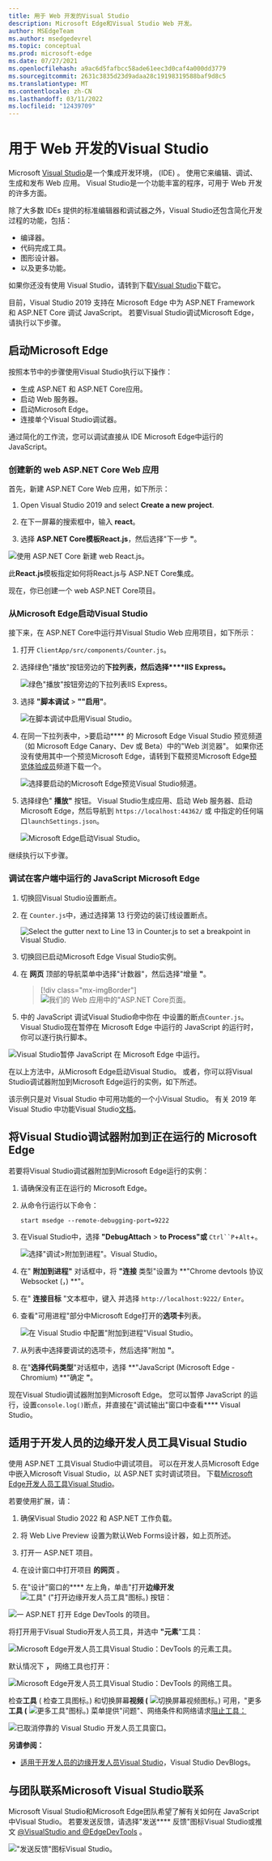```yaml
---
title: 用于 Web 开发的Visual Studio
description: Microsoft Edge和Visual Studio Web 开发。
author: MSEdgeTeam
ms.author: msedgedevrel
ms.topic: conceptual
ms.prod: microsoft-edge
ms.date: 07/27/2021
ms.openlocfilehash: a9ac6d5fafbcc58ade61eec3d0caf4a000dd3779
ms.sourcegitcommit: 2631c3835d23d9adaa28c19198319588baf9d8c5
ms.translationtype: MT
ms.contentlocale: zh-CN
ms.lasthandoff: 03/11/2022
ms.locfileid: "12439709"
---
```

# <a name="visual-studio-for-web-development"></a>用于 Web 开发的Visual Studio

Microsoft [Visual Studio](https://visualstudio.microsoft.com/vs)是一个集成开发环境， (IDE) 。  使用它来编辑、调试、生成和发布 Web 应用。  Visual Studio是一个功能丰富的程序，可用于 Web 开发的许多方面。

除了大多数 IDEs 提供的标准编辑器和调试器之外，Visual Studio还包含简化开发过程的功能，包括：

*   编译器。
*   代码完成工具。
*   图形设计器。
*   以及更多功能。

如果你还没有使用 Visual Studio，请转到下载[Visual Studio](https://visualstudio.microsoft.com/downloads)下载它。

目前，Visual Studio 2019 支持在 Microsoft Edge 中为 ASP.NET Framework 和 ASP.NET Core 调试 JavaScript。 若要Visual Studio调试Microsoft Edge，请执行以下步骤。


<!-- ====================================================================== -->
## <a name="launch-microsoft-edge"></a>启动Microsoft Edge

按照本节中的步骤使用Visual Studio执行以下操作：

*  生成 ASP.NET 和 ASP.NET Core应用。
*  启动 Web 服务器。
*  启动Microsoft Edge。
*  连接单个Visual Studio调试器。

通过简化的工作流，您可以调试直接从 IDE Microsoft Edge中运行的 JavaScript。


### <a name="create-a-new-aspnet-core-web-app"></a>创建新的 web ASP.NET Core Web 应用

首先，新建 ASP.NET Core Web 应用，如下所示：

1. Open Visual Studio 2019 and select **Create a new project**.

1. 在下一屏幕的搜索框中，输入 **react**。

1. 选择 **ASP.NET Core模板React.js**，然后选择"下一步 **"**。

![使用 ASP.NET Core 新建 web React.js。](media/create-new-project.png)

此**React.js**模板指定如何将React.js与 ASP.NET Core集成。

现在，你已创建一个 web ASP.NET Core项目。


### <a name="launch-microsoft-edge-from-visual-studio"></a>从Microsoft Edge启动Visual Studio

接下来，在 ASP.NET Core中运行并Visual Studio Web 应用项目，如下所示：

1. 打开 `ClientApp/src/components/Counter.js`。

1. 选择绿色"播放"按钮旁边的**下拉列表，然后选择****IIS Express。**

   ![绿色"播放"按钮旁边的下拉列表IIS Express。](media/vs-dropdown.png)

1. 选择 **"脚本调试** > **""启用"**。

   ![在脚本调试中启用Visual Studio。](media/enable-script-debugging.png)

1. 在同一下拉列表中，>要启动**** 的 Microsoft Edge Visual Studio 预览频道（如 Microsoft Edge Canary、Dev 或 Beta）中的"Web 浏览器"。  如果你还没有使用其中一个预览Microsoft Edge，请转到下载预览Microsoft Edge[预览体验成员](https://www.microsoftedgeinsider.com/download)频道下载一个。

   ![选择要启动的Microsoft Edge预览Visual Studio频道。](media/set-web-browser.png)

1. 选择绿色" **播放"** 按钮。  Visual Studio生成应用、启动 Web 服务器、启动 Microsoft Edge，然后导航到 `https://localhost:44362/` 或 中指定的任何端口`launchSettings.json`。

   ![Microsoft Edge启动Visual Studio。](media/edge-launch.png)

继续执行以下步骤。


### <a name="debug-javascript-code-thats-running-in-microsoft-edge"></a>调试在客户端中运行的 JavaScript Microsoft Edge

1. 切换回Visual Studio设置断点。

1. 在 `Counter.js`中，通过选择第 13 行旁边的装订线设置断点。

   ![Select the gutter next to Line 13 in Counter.js to set a breakpoint in Visual Studio.](media/set-breakpoint.png)

1. 切换回已启动Microsoft Edge Visual Studio实例。

1. 在 **网页** 顶部的导航菜单中选择"计数器"，然后选择"增量 **"**。

   > [!div class="mx-imgBorder"]
   > ![我们的 Web 应用中的"ASP.NET Core页面。](media/edge-counter.png)

1.  中的 JavaScript 调试Visual Studio命中你在 中设置的断点`Counter.js`。  Visual Studio现在暂停在 Microsoft Edge 中运行的 JavaScript 的运行时，你可以逐行执行脚本。

   ![Visual Studio暂停 JavaScript 在 Microsoft Edge 中运行。](media/hit-breakpoint.png)

在以上方法中，从Microsoft Edge启动Visual Studio。  或者，你可以将Visual Studio调试器附加到Microsoft Edge运行的实例，如下所述。

该示例只是对 Visual Studio 中可用功能的一个小Visual Studio。  有关 2019 年 Visual Studio 中功能Visual Studio[文档](/visualstudio/windows/index)。


<!-- ====================================================================== -->
## <a name="attach-visual-studio-debugger-to-a-running-instance-of-microsoft-edge"></a>将Visual Studio调试器附加到正在运行的 Microsoft Edge

若要将Visual Studio调试器附加到Microsoft Edge运行的实例：

1. 请确保没有正在运行的 Microsoft Edge。

1. 从命令行运行以下命令：

   ```console
   start msedge --remote-debugging-port=9222
   ```
    
1. 在Visual Studio中，选择 **"DebugAttach** >  **to Process"或** `Ctrl``P`+`Alt`+。

   ![选择"调试>附加到进程"。Visual Studio。](media/attach-to-process.png)

1. 在" **附加到进程"** 对话框中，将 **"连接** 类型"设置为 **"Chrome devtools 协议 Websocket (，) **"。

1. 在" **连接目标** "文本框中，键入 并选择 `http://localhost:9222/` `Enter`。

1. 查看"可用进程"部分中Microsoft Edge打开的**选项卡**列表。

   ![在 Visual Studio 中配置"附加到进程"Visual Studio。](media/attach-to-process-dialog.png)

1. 从列表中选择要调试的选项卡，然后选择"附加 **"**。

1. 在"**选择代码类型**"对话框中，选择 **"JavaScript (Microsoft Edge - Chromium) **"确定 **"**。

现在Visual Studio调试器附加到Microsoft Edge。  您可以暂停 JavaScript 的运行，设置`console.log()`断点，并直接在"调试输出"窗口中查看**** Visual Studio。


<!-- ====================================================================== -->
## <a name="edge-devtools-extension-for-visual-studio"></a>适用于开发人员的边缘开发人员工具Visual Studio

使用 ASP.NET 工具Visual Studio中调试项目。  可以在开发人员Microsoft Edge中嵌入Microsoft Visual Studio，以 ASP.NET 实时调试项目。  下载[Microsoft Edge开发人员工具Visual Studio](https://aka.ms/edgetools-for-vs)。 

若要使用扩展，请：

1. 确保Visual Studio 2022 和 ASP.NET 工作负载。

1. 将 Web Live Preview 设置为默认Web Forms设计器，如上页所述。

1. 打开一 ASP.NET 项目。

1. 在设计窗口中打开项目 **的网页** 。

1. 在"设计"窗口的**** 左上角，单击"打开**边缘开发**![工具" ("打开边缘开发人员](media/open-edge-dev-tools-v-s-icon.png)工具"图标。) 按钮：

![一 ASP.NET 打开 Edge DevTools 的项目。](media/devtools-extension-v-s-web-forms-designer.png)

将打开用于Visual Studio开发人员工具，并选中 **"元素**"工具：

![Microsoft Edge开发人员工具Visual Studio：DevTools 的元素工具。](media/devtools-extension-visual-studio-elements.png)

默认情况下 **，** 网络工具也打开：

![Microsoft Edge开发人员工具Visual Studio：DevTools 的网络工具。](media/devtools-extension-visual-studio-network.png)

[](../devtools-guide-chromium/issues/index.md)检查**工具** (![[](../devtools-guide-chromium/network-conditions/network-conditions-tool.md)](media/v-s-edge-devtools-inspect-tool-icon.png) 检查工具图标。) 和切换屏幕**视频 (** ![切换屏幕](media/v-s-edge-devtools-toggle-screencast-icon.png)视频图标。) 可用，"更多**工具 (** ![更多](media/more-tools-v-s-icon.png)工具"图标。) 菜单提供"问题"、网络条件和网络请求[阻止工具：](../devtools-guide-chromium/network-request-blocking/network-request-blocking-tool.md)

![已取消停靠的 Visual Studio 开发人员工具窗口。](media/edge-devtools-v-s-window-undocked.png)


**另请参阅：**

<!-- todo: update url from preview to release: -->
* [适用于开发人员的边缘开发人员Visual Studio](https://devblogs.microsoft.com/visualstudio/?p=237066&preview=1&_ppp=7aa7aef54f)，Visual Studio DevBlogs。

<!--
* [Microsoft Edge DevTools extension for Visual Studio](../devtools-guide-chromium/whats-new/2022/03/devtools.md#microsoft-edge-devtools-extension-for-visual-studio) in _What's New in DevTools (Microsoft Edge 99)_.
-->


<!-- ====================================================================== -->
## <a name="getting-in-touch-with-the-microsoft-visual-studio-team"></a>与团队联系Microsoft Visual Studio联系

Microsoft Visual Studio和Microsoft Edge团队希望了解有关如何在 JavaScript 中Visual Studio。  若要发送反馈，请选择"发送**** 反馈"图标Visual Studio或推文 [@VisualStudio and @EdgeDevTools](https://twitter.com/intent/tweet?text=@VisualStudio+@EdgeDevTools) 。

!["发送反馈"图标Visual Studio。](media/feedback-icon.png)
